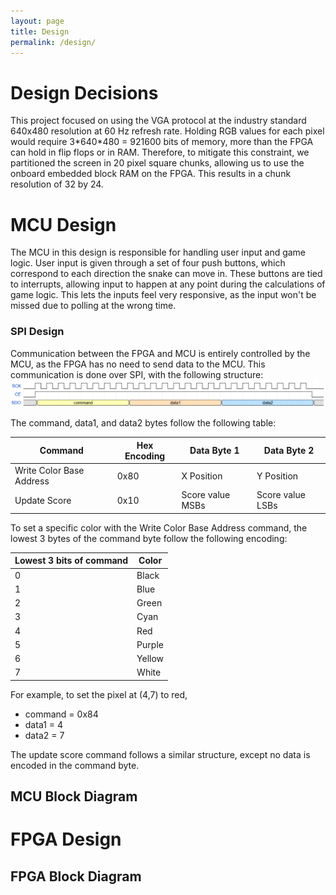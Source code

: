 ```yaml
---
layout: page
title: Design
permalink: /design/
---
```

# Design Decisions
This project focused on using the VGA protocol at the industry standard 640x480 resolution at 60 Hz refresh rate. Holding RGB values for each pixel would require 3\*640\*480 = 921600 bits of memory, more than the FPGA can hold in flip flops or in RAM. Therefore, to mitigate this constraint, we partitioned the screen in 20 pixel square chunks, allowing us to use the onboard embedded block RAM on the FPGA. This results in a chunk resolution of 32 by 24. 


# MCU Design
The MCU in this design is responsible for handling user input and game logic. User input is given through a set of four push buttons, which correspond to each direction the snake can move in. These buttons are tied to interrupts, allowing input to happen at any point during the calculations of game logic. This lets the inputs feel very responsive, as the input won't be missed due to polling at the wrong time. 

### SPI Design
Communication between the FPGA and MCU is entirely controlled by the MCU, as the FPGA has no need to send data to the MCU. This communication is done over SPI, with the following structure:
![SPI Timing Diagram](./assets/img/spi_timing.png)

The command, data1, and data2 bytes follow the following table:

| Command | Hex Encoding | Data Byte 1 | Data Byte 2 |
| ------- | ------------ | ----------- | ----------- |
| Write Color Base Address | 0x80 | X Position | Y Position |
| Update Score | 0x10 | Score value MSBs | Score value LSBs |

To set a specific color with the Write Color Base Address command, the lowest 3 bytes of the command byte follow the following encoding:

| Lowest 3 bits of command | Color |
| ------------------------ | ----- |
| 0 | Black |
| 1 | Blue | 
| 2 | Green | 
| 3 | Cyan |
| 4 | Red |
| 5 | Purple | 
| 6 | Yellow | 
| 7 | White | 

For example, to set the pixel at (4,7) to red,
- command = 0x84
- data1 = 4
- data2 = 7

The update score command follows a similar structure, except no data is encoded in the command byte.




## MCU Block Diagram

# FPGA Design

## FPGA Block Diagram
